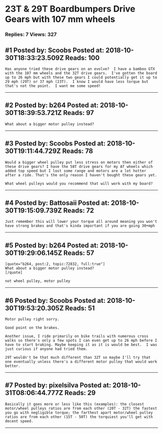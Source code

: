 # 23T &amp; 29T Boardbumpers Drive Gears with 107 mm wheels

### Replies: 7 Views: 327

## \#1 Posted by: Scoobs Posted at: 2018-10-30T18:33:23.509Z Reads: 100

```
Has anyone tried these drive gears on an evolve?  I have a bamboo GTX with the 107 mm wheels and the 32T drive gears.  I've gotten the board up to 26 mph but with these two gears I could potentially get it up to 29 mph (29T) or 37 mph (23T).  I know I would have less torque but that's not the point.  I want me some speed!
```

---
## \#2 Posted by: b264 Posted at: 2018-10-30T18:39:53.721Z Reads: 97

```
What about a bigger motor pulley instead?
```

---
## \#3 Posted by: Scoobs Posted at: 2018-10-30T19:11:44.729Z Reads: 78

```
Would a bigger wheel pulley put less stress on motors then either of these drive gears? I have the 58T drive gears for my AT wheels which added top speed but I lost some range and motors are a lot hotter after a ride. That's the only reason I haven't bought these gears yet.

What wheel pulleys would you recommend that will work with my board?
```

---
## \#4 Posted by: Battosaii Posted at: 2018-10-30T19:15:09.739Z Reads: 72

```
Just remember this will lower your torque all around meaning you won't have strong brakes and that's kinda important if you are going 30+mph
```

---
## \#5 Posted by: b264 Posted at: 2018-10-30T19:29:06.145Z Reads: 57

```
[quote="b264, post:2, topic:72832, full:true"]
What about a bigger motor pulley instead?
[/quote]

not wheel pulley, motor pulley
```

---
## \#6 Posted by: Scoobs Posted at: 2018-10-30T19:53:20.305Z Reads: 51

```
Motor pulley right sorry.  

Good point on the brakes.  

Another issue, I ride primarily on bike trails with numerous cross walks so there's only a few spots I can even get up to 26 mph before I have to start braking. Maybe keeping it as it is would be best.  I was just curious if anyone had tried them.  

29T wouldn't be that much different than 32T so maybe I'll try that one eventually unless there's a different motor pulley that would work better.
```

---
## \#7 Posted by: pixelsilva Posted at: 2018-10-31T08:06:44.777Z Reads: 29

```
Basically it goes more or less like this (examples): the closest motor/wheel pulleys ratios are from each other (20T - 32T) the fastest you go with negligible torque; the farthest apart motor/wheel pulley ratios are from each other (15T - 50T) the torquiest you'll get with decent speed.
```

---
